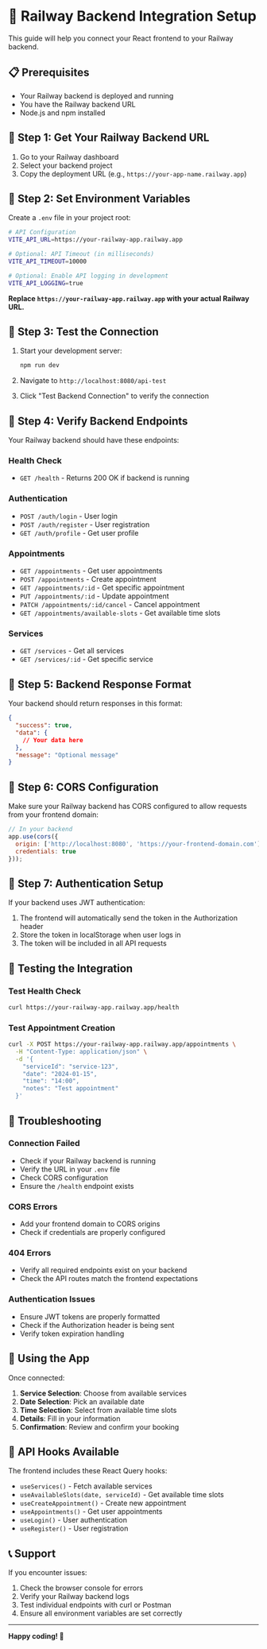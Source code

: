 # 🚀 Railway Backend Integration Setup

This guide will help you connect your React frontend to your Railway backend.

## 📋 Prerequisites

- Your Railway backend is deployed and running
- You have the Railway backend URL
- Node.js and npm installed

## 🔧 Step 1: Get Your Railway Backend URL

1. Go to your Railway dashboard
2. Select your backend project
3. Copy the deployment URL (e.g., `https://your-app-name.railway.app`)

## 🔧 Step 2: Set Environment Variables

Create a `.env` file in your project root:

```bash
# API Configuration
VITE_API_URL=https://your-railway-app.railway.app

# Optional: API Timeout (in milliseconds)
VITE_API_TIMEOUT=10000

# Optional: Enable API logging in development
VITE_API_LOGGING=true
```

**Replace `https://your-railway-app.railway.app` with your actual Railway URL.**

## 🔧 Step 3: Test the Connection

1. Start your development server:
   ```bash
   npm run dev
   ```

2. Navigate to `http://localhost:8080/api-test`

3. Click "Test Backend Connection" to verify the connection

## 🔧 Step 4: Verify Backend Endpoints

Your Railway backend should have these endpoints:

### Health Check
- `GET /health` - Returns 200 OK if backend is running

### Authentication
- `POST /auth/login` - User login
- `POST /auth/register` - User registration
- `GET /auth/profile` - Get user profile

### Appointments
- `GET /appointments` - Get user appointments
- `POST /appointments` - Create appointment
- `GET /appointments/:id` - Get specific appointment
- `PUT /appointments/:id` - Update appointment
- `PATCH /appointments/:id/cancel` - Cancel appointment
- `GET /appointments/available-slots` - Get available time slots

### Services
- `GET /services` - Get all services
- `GET /services/:id` - Get specific service

## 🔧 Step 5: Backend Response Format

Your backend should return responses in this format:

```json
{
  "success": true,
  "data": {
    // Your data here
  },
  "message": "Optional message"
}
```

## 🔧 Step 6: CORS Configuration

Make sure your Railway backend has CORS configured to allow requests from your frontend domain:

```javascript
// In your backend
app.use(cors({
  origin: ['http://localhost:8080', 'https://your-frontend-domain.com'],
  credentials: true
}));
```

## 🔧 Step 7: Authentication Setup

If your backend uses JWT authentication:

1. The frontend will automatically send the token in the Authorization header
2. Store the token in localStorage when user logs in
3. The token will be included in all API requests

## 🧪 Testing the Integration

### Test Health Check
```bash
curl https://your-railway-app.railway.app/health
```

### Test Appointment Creation
```bash
curl -X POST https://your-railway-app.railway.app/appointments \
  -H "Content-Type: application/json" \
  -d '{
    "serviceId": "service-123",
    "date": "2024-01-15",
    "time": "14:00",
    "notes": "Test appointment"
  }'
```

## 🚨 Troubleshooting

### Connection Failed
- Check if your Railway backend is running
- Verify the URL in your `.env` file
- Check CORS configuration
- Ensure the `/health` endpoint exists

### CORS Errors
- Add your frontend domain to CORS origins
- Check if credentials are properly configured

### 404 Errors
- Verify all required endpoints exist on your backend
- Check the API routes match the frontend expectations

### Authentication Issues
- Ensure JWT tokens are properly formatted
- Check if the Authorization header is being sent
- Verify token expiration handling

## 📱 Using the App

Once connected:

1. **Service Selection**: Choose from available services
2. **Date Selection**: Pick an available date
3. **Time Selection**: Select from available time slots
4. **Details**: Fill in your information
5. **Confirmation**: Review and confirm your booking

## 🔄 API Hooks Available

The frontend includes these React Query hooks:

- `useServices()` - Fetch available services
- `useAvailableSlots(date, serviceId)` - Get available time slots
- `useCreateAppointment()` - Create new appointment
- `useAppointments()` - Get user appointments
- `useLogin()` - User authentication
- `useRegister()` - User registration

## 📞 Support

If you encounter issues:

1. Check the browser console for errors
2. Verify your Railway backend logs
3. Test individual endpoints with curl or Postman
4. Ensure all environment variables are set correctly

---

**Happy coding! 🎉** 